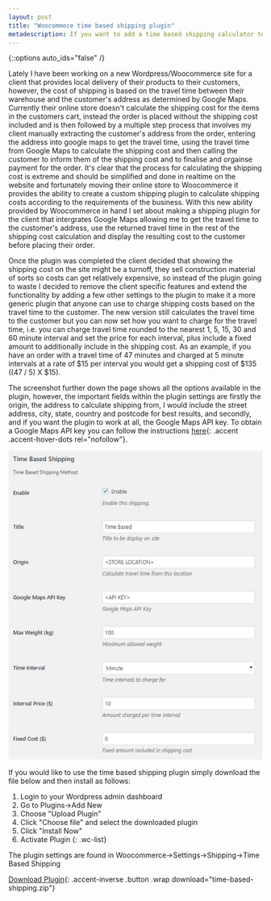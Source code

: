 ```yaml
---
layout: post
title: "Woocommece time based shipping plugin"
metadescription: If you want to add a time based shipping calculator to your WooCommerce store then this is the plugin for you
---
```


<style>
	.wc-list{
		text-align: left;
    	padding-left: 1em;
	}
</style>

{::options auto_ids="false" /}

Lately I have been working on a new Wordpress/Woocommerce site for a client that provides local delivery of their products to their customers, however, the cost of shipping is based on the travel time between their warehouse and the customer's address as determined by Google Maps. Currently their online store doesn't calculate the shipping cost for the items in the customers cart, instead the order is placed without the shipping cost included and is then followed by a multiple step process that involves my client manually extracting the customer's address from the order, entering the address into google maps to get the travel time, using the travel time from Google Maps to calculate the shipping cost and then calling the customer to inform them of the shipping cost and to finalise and orgainse payment for the order. It's clear that the process for calculating the shipping cost is extreme and should be simplified and done in realtime on the website and fortunately moving their online store to Woocommerce it provides the ability to create a custom shipping plugin to calculate shipping costs according to the requirements of the business. With this new ability provided by Woocommerce in hand I set about making a shipping plugin for the client that intergrates Google Maps allowing me to get the travel time to the customer's address, use the returned travel time in the rest of the shipping cost calculation and display the resulting cost to the customer before placing their order. 

Once the plugin was completed the client decided that showing the shipping cost on the site might be a turnoff, they sell construction material of sorts so costs can get relatively expensive, so instead of the plugin going to waste I decided to remove the client specific features and extend the functionality by adding a few other settings to the plugin to make it a more generic plugin that anyone can use to charge shipping costs based on the travel time to the customer. The new version still calculates the travel time to the customer but you can now set how you want to charge for the travel time, i.e. you can charge travel time rounded to the nearest 1, 5, 15, 30 and 60 minute interval and set the price for each interval, plus include a fixed amount to additionally include in the shipping cost. As an example, if you have an order with a travel time of 47 minutes and charged at 5 minute intervals at a rate of $15 per interval you would get a shipping cost of $135 ((47 / 5) X $15). 

The screenshot further down the page shows all the options available in the plugin, however, the important fields within the plugin settings are firstly the origin, the address to calculate shipping from, I would include the street address, city, state, country and postcode for best results, and secondly, and if you want the plugin to work at all, the Google Maps API key. To obtain a Google Maps API key you can follow the instructions [here][gmaps_key]{: .accent .accent-hover-dots rel="nofollow"}. 

<div class="row portfolio-row" style="margin-bottom: 1em;">
    <div class="twelve columns"> 
		<a href="/images/tbs_options.jpg"><img class="u-responsive-img" src="/images/tbs_options.jpg" alt="Time Based Shipping options" style="margin: 0 auto;"></a>
		</div>
	</div>

If you would like to use the time based shipping plugin simply download the file below and then install as follows:
1. Login to your Wordpress admin dashboard
2. Go to Plugins->Add New
3. Choose "Upload Plugin"
4. Click "Choose file" and select the downloaded plugin
5. Click "Install Now"
6. Activate Plugin
{: .wc-list}

The plugin settings are found in Woocommerce->Settings->Shipping->Time Based Shipping


[Download Plugin][download]{: .accent-inverse .button .wrap download="time-based-shipping.zip"} 

[gmaps_key]: https://developers.google.com/maps/documentation/javascript/get-api-key
[download]: /downloads/time-based-shipping.zip